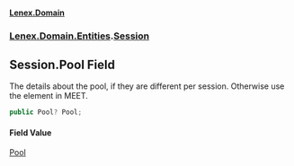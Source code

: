 #### [Lenex.Domain](index.md 'index')
### [Lenex.Domain.Entities](Lenex.Domain.Entities.md 'Lenex.Domain.Entities').[Session](Lenex.Domain.Entities.Session.md 'Lenex.Domain.Entities.Session')

## Session.Pool Field

The details about the pool, if they are different per session. Otherwise use the element in MEET.

```csharp
public Pool? Pool;
```

#### Field Value
[Pool](Lenex.Domain.Entities.Pool.md 'Lenex.Domain.Entities.Pool')